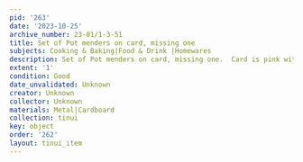 ```yaml
---
pid: '263'
date: '2023-10-25'
archive_number: 23-01/1-3-51
title: Set of Pot menders on card, missing one
subjects: Cooking & Baking|Food & Drink |Homewares
description: Set of Pot menders on card, missing one.  Card is pink with five menders
extent: '1'
condition: Good
date_unvalidated: Unknown
creator: Unknown
collector: Unknown
materials: Metal|Cardboard
collection: tinui
key: object
order: '262'
layout: tinui_item
---
```

